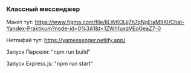 ### Классный мессенджер

Макет тут: https://www.figma.com/file/IjLW6OLjj7h7qNgEiaM9KI/Chat-Yandex-Praktikum?node-id=0%3A1&t=1ZWh1uxqVEoGeaZ7-0

Нетлифай тут: https://yamessenger.netlify.app/

Запуск Парселя: "npm run build"

Запуск Express.js: "npm run start"
